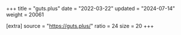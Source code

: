 +++
title = "guts.plus"
date = "2022-03-22"
updated = "2024-07-14"
weight = 20061

[extra]
source = "https://guts.plus/"
ratio = 24
size = 20
+++
